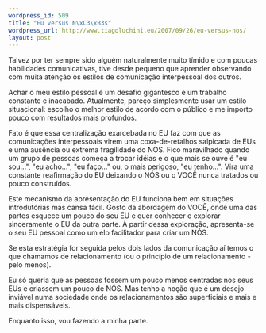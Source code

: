 ```yaml
--- 
wordpress_id: 509
title: "Eu versus N\xC3\xB3s"
wordpress_url: http://www.tiagoluchini.eu/2007/09/26/eu-versus-nos/
layout: post
---
```

Talvez por ter sempre sido alguém naturalmente muito tímido e com poucas habilidades comunicativas, tive desde pequeno que aprender observando com muita atenção os estilos de comunicação interpessoal dos outros.

Achar o meu estilo pessoal é um desafio gigantesco e um trabalho constante e inacabado. Atualmente, pareço simplesmente usar um estilo situacional: escolho o melhor estilo de acordo com o público e me importo pouco com resultados mais profundos.

Fato é que essa centralização exarcebada no EU faz com que as comunicações interpessoais virem uma coxa-de-retalhos salpicada de EUs e uma ausência ou extrema fragilidade do NÓS. Fico maravilhado quando um grupo de pessoas começa a trocar idéias e o que mais se ouve é "eu sou...", "eu acho...", "eu faço..." ou, o mais perigoso, "eu tenho...". Vira uma constante reafirmação do EU deixando o NÓS ou o VOCÊ nunca tratados ou pouco construídos.

Este mecanismo da apresentação do EU funciona bem em situações introdutórias mas cansa fácil. Gosto da abordagem do VOCÊ, onde uma das partes esquece um pouco do seu EU e quer conhecer e explorar sinceramente o EU da outra parte. À partir dessa exploração, apresenta-se o seu EU pessoal como um elo facilitador para criar um NÓS.

Se esta estratégia for seguida pelos dois lados da comunicação aí temos o que chamamos de relacionamento (ou o princípio de um relacionamento - pelo menos).

Eu só queria que as pessoas fossem um pouco menos centradas nos seus EUs e criassem um pouco de NÓS. Mas tenho a noção que é um desejo inviável numa sociedade onde os relacionamentos são superficiais e mais e mais dispensáveis.

Enquanto isso, vou fazendo a minha parte.
